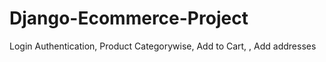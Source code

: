 # Django-Ecommerce-Project
Login Authentication, Product Categorywise, Add to Cart, , Add addresses
